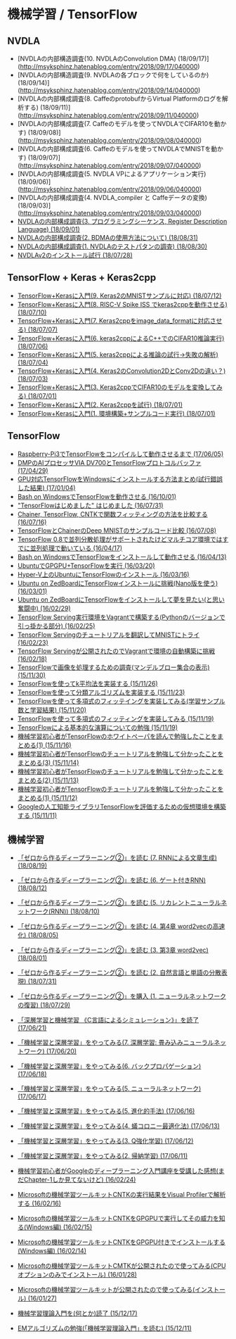 # 機械学習 / TensorFlow

## NVDLA

- [NVDLAの内部構造調査(10. NVDLAのConvolution DMA) (18/09/17)] (http://msyksphinz.hatenablog.com/entry/2018/09/17/040000)
- [NVDLAの内部構造調査(9. NVDLAの各ブロックで何をしているのか) (18/09/14)] (http://msyksphinz.hatenablog.com/entry/2018/09/14/040000)
- [NVDLAの内部構成調査(8. CaffeのprotobufからVirtual Platformのログを解析する) (18/09/11)] (http://msyksphinz.hatenablog.com/entry/2018/09/11/040000)
- [NVDLAの内部構成調査(7. Caffeのモデルを使ってNVDLAでCIFAR10を動かす) (18/09/08)] (http://msyksphinz.hatenablog.com/entry/2018/09/08/040000)
- [NVDLAの内部構成調査(6. Caffeのモデルを使ってNVDLAでMNISTを動かす) (18/09/07)] (http://msyksphinz.hatenablog.com/entry/2018/09/07/040000)
- [NVDLAの内部構成調査(5. NVDLA VPによるアプリケーション実行) (18/09/06)] (http://msyksphinz.hatenablog.com/entry/2018/09/06/040000)
- [NVDLAの内部構成調査(4. NVDLA_compiler と Caffeデータの変換) (18/09/03)] (http://msyksphinz.hatenablog.com/entry/2018/09/03/040000)
- [NVDLAの内部構成調査(3. プログラミングシーケンス, Register Description Language) (18/09/01)](http://msyksphinz.hatenablog.com/entry/2018/09/01/040000)
- [NVDLAの内部構成調査(2. BDMAの使用方法について) (18/08/31)](http://msyksphinz.hatenablog.com/entry/2018/08/31/040000)
- [NVDLAの内部構成調査(1. NVDLAのテストパタンの調査) (18/08/30)](http://msyksphinz.hatenablog.com/entry/2018/08/29/040000)
- [NVDLAv2のインストール試行 (18/07/28)](http://msyksphinz.hatenablog.com/entry/2018/07/28/040000)

## TensorFlow + Keras + Keras2cpp

- [TensorFlow+Kerasに入門(9. Keras2のMNISTサンプルに対応) (18/07/12)](http://msyksphinz.hatenablog.com/entry/2018/07/12/040000)
- [TensorFlow+Kerasに入門(8. RISC-V Spike ISS でkeras2cppを動作させる) (18/07/10)](http://msyksphinz.hatenablog.com/entry/2018/07/09/040000)
- [TensorFlow+Kerasに入門(7. Keras2cppをimage_data_formatに対応させる) (18/07/07)](http://msyksphinz.hatenablog.com/entry/2018/07/07/040000)
- [TensorFlow+Kerasに入門(6. keras2cppによるC++でのCIFAR10推論実行) (18/07/06)](http://msyksphinz.hatenablog.com/entry/2018/07/06/040000)
- [TensorFlow+Kerasに入門(5. keras2cppによる推論の試行→失敗の解析) (18/07/04)](http://msyksphinz.hatenablog.com/entry/2018/07/04/040000)
- [TensorFlow+Kerasに入門(4. Keras2のConvolution2DとConv2Dの違い？) (18/07/03)](http://msyksphinz.hatenablog.com/entry/2018/06/19/040000)
- [TensorFlow+Kerasに入門(3. Keras2cppでCIFAR10のモデルを変換してみる) (18/07/01)](http://msyksphinz.hatenablog.com/entry/2018/06/09/040000)
- [TensorFlow+Kerasに入門(2. Keras2cppを試行) (18/07/01)](http://msyksphinz.hatenablog.com/entry/2018/06/06/040000)
- [TensorFlow+Kerasに入門(1. 環境構築+サンプルコード実行) (18/07/01)](http://msyksphinz.hatenablog.com/entry/2018/06/04/000000)

## TensorFlow

- [Raspberry-Pi3でTensorFlowをコンパイルして動作させるまで (17/06/05)](http://msyksphinz.hatenablog.com/entry/2017/06/05/020000)
- [DMPのAIプロセッサVIA DV700とTensorFlowプロトコルバッファ (17/04/29)](http://msyksphinz.hatenablog.com/entry/2017/04/29/004338)
- [GPU対応TensorFlowをWindowsにインストールする方法まとめ(試行錯誤した結果) (17/01/04)](http://msyksphinz.hatenablog.com/entry/2017/01/04/020000)
- [Bash on WindowsでTensorFlowを動作させる (16/10/01)](http://msyksphinz.hatenablog.com/entry/2016/10/01/020000)
- ["TensorFlowはじめました" はじめました (16/07/31)](http://msyksphinz.hatenablog.com/entry/2016/07/31/020000)
- [Chainer, TensorFlow, CNTKで関数フィッティングの方法を比較する (16/07/16)](http://msyksphinz.hatenablog.com/entry/2016/07/16/123009)
- [TensorFlowとChainerのDeep MNISTのサンプルコード比較 (16/07/08)](http://msyksphinz.hatenablog.com/entry/2016/07/08/020000)
- [TensorFlow 0.8で並列分散処理がサポートされたけどマルチコア環境ではすでに並列処理で動いている (16/04/17)](http://msyksphinz.hatenablog.com/entry/2016/04/17/020000)
- [Bash on WindowsでTensorFlowをインストールして動作させる (16/04/13)](http://msyksphinz.hatenablog.com/entry/2016/04/13/020000)
- [UbuntuでGPGPU+TensorFlowを実行 (16/03/20)](http://msyksphinz.hatenablog.com/entry/2016/03/20/020000)
- [Hyper-V上のUbuntuにTensorFlowのインストール (16/03/16)](http://msyksphinz.hatenablog.com/entry/2016/03/16/024623)
- [Ubuntu on ZedBoardにTensorFlowインストールに挑戦(Nano版を使う) (16/03/01)](http://msyksphinz.hatenablog.com/entry/2016/03/01/021728)
- [Ubuntu on ZedBoardにTensorFlowをインストールして夢を見たい(と思い奮闘中) (16/02/29)](http://msyksphinz.hatenablog.com/entry/2016/02/29/024332)
- [TensorFlow Serving実行環境をVagrantで構築する(Pythonのバージョンで引っ掛かる部分) (16/02/25)](http://msyksphinz.hatenablog.com/entry/2016/02/25/233000)
- [TensorFlow Servingのチュートリアルを翻訳してMNISTにトライ (16/02/23)](http://msyksphinz.hatenablog.com/entry/2016/02/23/021943)
- [TensorFlow Servingが公開されたのでVagrantで環境の自動構築に挑戦 (16/02/18)](http://msyksphinz.hatenablog.com/entry/2016/02/18/023118)
- [TensorFlowで画像を処理するための調査(マンデルブロー集合の表示) (15/11/30)](http://msyksphinz.hatenablog.com/entry/2015/11/30/010000)
- [TensorFlowを使ってk平均法を実装する (15/11/26)](http://msyksphinz.hatenablog.com/entry/2015/11/26/020000)
- [TensorFlowを使って分類アルゴリズムを実装する (15/11/23)](http://msyksphinz.hatenablog.com/entry/2015/11/23/023641)
- [TensorFlowを使って多項式のフィッテイングを実装してみる(学習サンプル数と学習結果) (15/11/20)](http://msyksphinz.hatenablog.com/entry/2015/11/20/020000)
- [TensorFlowを使って多項式のフィッティングを実装してみる (15/11/19)](http://msyksphinz.hatenablog.com/entry/2015/11/19/085852)
- [TensorFlowによる基本的な演算についての勉強 (15/11/19)](http://msyksphinz.hatenablog.com/entry/2015/11/19/022254)
- [機械学習初心者がTensorFlowのホワイトペーパを読んで勉強したことをまとめる(1) (15/11/16)](http://msyksphinz.hatenablog.com/entry/2015/11/16/020000)
- [機械学習初心者がTensorFlowのチュートリアルを勉強して分かったことをまとめる(3) (15/11/14)](http://msyksphinz.hatenablog.com/entry/2015/11/14/032059)
- [機械学習初心者がTensorFlowのチュートリアルを勉強して分かったことをまとめる(2) (15/11/13)](http://msyksphinz.hatenablog.com/entry/2015/11/13/020000)
- [機械学習初心者がTensorFlowのチュートリアルを勉強して分かったことをまとめる(1) (15/11/12)](http://msyksphinz.hatenablog.com/entry/2015/11/12/020000)
- [Googleの人工知能ライブラリTensorFlowを評価するための仮想環境を構築する (15/11/11)](http://msyksphinz.hatenablog.com/entry/2015/11/11/020229)

## 機械学習

- [「ゼロから作るディープラーニング②」を読む (7. RNNによる文章生成) (18/08/19)](http://msyksphinz.hatenablog.com/entry/2018/08/13/040000)
- [「ゼロから作るディープラーニング②」を読む (6. ゲート付きRNN) (18/08/12)](http://msyksphinz.hatenablog.com/entry/2018/08/12/040000)
- [「ゼロから作るディープラーニング②」を読む (5. リカレントニューラルネットワーク(RNN)) (18/08/10)](http://msyksphinz.hatenablog.com/entry/2018/08/10/040000)
- [「ゼロから作るディープラーニング②」を読む (4. 第4章 word2vecの高速化) (18/08/05)](http://msyksphinz.hatenablog.com/entry/2018/08/05/040000)
- [「ゼロから作るディープラーニング②」を読む (3. 第3章 word2vec) (18/08/01)](http://msyksphinz.hatenablog.com/entry/2018/08/01/040000)
- [「ゼロから作るディープラーニング②」を読む (2. 自然言語と単語の分散表現) (18/07/31)](http://msyksphinz.hatenablog.com/entry/2018/07/31/040000)
- [「ゼロから作るディープラーニング②」を購入 (1. ニューラルネットワークの復習) (18/07/29)](http://msyksphinz.hatenablog.com/entry/2018/07/29/173306)

- [「深層学習と機械学習 《C言語によるシミュレーション》」を読了 (17/06/21)](http://msyksphinz.hatenablog.com/entry/2017/06/21/004906)
- [「機械学習と深層学習」をやってみる(7. 深層学習: 畳み込みニューラルネットワーク) (17/06/20)](http://msyksphinz.hatenablog.com/entry/2017/06/20/020000)
- [「機械学習と深層学習」をやってみる(6. バックプロパゲーション) (17/06/18)](http://msyksphinz.hatenablog.com/entry/2017/06/18/020000)
- [「機械学習と深層学習」をやってみる(5. ニューラルネットワーク) (17/06/17)](http://msyksphinz.hatenablog.com/entry/2017/06/17/020000)
- [「機械学習と深層学習」をやってみる(5. 進化的手法) (17/06/16)](http://msyksphinz.hatenablog.com/entry/2017/06/16/020000)
- [「機械学習と深層学習」をやってみる(4. 蟻コロニー最適化法) (17/06/13)](http://msyksphinz.hatenablog.com/entry/2017/06/13/020000)
- [「機械学習と深層学習」をやってみる(3. Q強化学習) (17/06/12)](http://msyksphinz.hatenablog.com/entry/2017/06/12/215159)
- [「機械学習と深層学習」をやってみる(2. 帰納学習) (17/06/11)](http://msyksphinz.hatenablog.com/entry/2017/06/10/020000)
- [機械学習初心者がGoogleのディープラーニング入門講座を受講した感想(まだChapter-1しか見てないけど) (16/02/24)](http://msyksphinz.hatenablog.com/entry/2016/02/24/020000)
- [Microsoftの機械学習ツールキットCNTKの実行結果をVisual Profilerで解析する (16/02/16)](http://msyksphinz.hatenablog.com/entry/2016/02/16/020000)
- [Microsoftの機械学習ツールキットCNTKをGPGPUで実行してその威力を知る(Windows編) (16/02/15)](http://msyksphinz.hatenablog.com/entry/2016/02/15/020000)
- [Microsoftの機械学習ツールキットCNTKをGPGPU付きでインストールする(Windows編) (16/02/14)](http://msyksphinz.hatenablog.com/entry/2016/02/14/020000)
- [Microsoftの機械学習ツールキットCMTKが公開されたので使ってみる(CPUオプションのみでインストール) (16/01/28)](http://msyksphinz.hatenablog.com/entry/2016/01/28/022454)
- [Microsoftの機械学習ツールキットが公開されたので使ってみる(インストール) (16/01/27)](http://msyksphinz.hatenablog.com/entry/2016/01/27/020000)
- [機械学習理論入門を(何とか)読了 (15/12/17)](http://msyksphinz.hatenablog.com/entry/2015/12/17/020000)
- [EMアルゴリズムの勉強(「機械学習理論入門」を読む) (15/12/11)](http://msyksphinz.hatenablog.com/entry/2015/12/11/010000)
